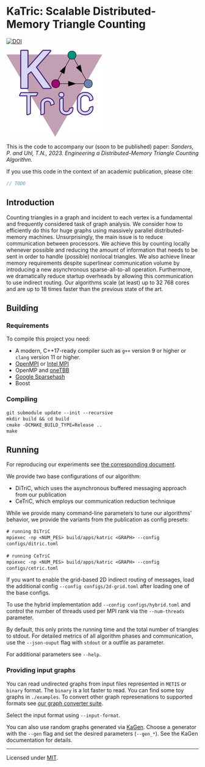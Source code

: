 # KaTric: Scalable Distributed-Memory Triangle Counting
[![DOI](https://zenodo.org/badge/DOI/10.5281/zenodo.7665533.svg)](https://doi.org/10.5281/zenodo.7665533)

![katric logo](./doc/katric.svg)

This is the code to accompany our (soon to be published) paper:
_Sanders, P. and Uhl, T.N., 2023. Engineering a Distributed-Memory Triangle Counting Algorithm._

If you use this code in the context of an academic publication, please cite:
```bibtex
// TODO
```
## Introduction
Counting triangles in a graph and incident to each vertex is a
fundamental and frequently considered task of graph analysis.  We
consider how to efficiently do this for huge graphs using massively
parallel distributed-memory machines. Unsurprisingly, the main
issue is to reduce communication between processors. We achieve this
by counting locally whenever possible and reducing the amount of
information that needs to be sent in order to handle (possible)
nonlocal triangles.  We also achieve linear memory requirements
despite superlinear communication volume by introducing a new
asynchronous sparse-all-to-all operation. Furthermore, we
dramatically reduce startup overheads by allowing this communication
to use indirect routing.  Our algorithms scale (at least) up to 32 768 cores 
and are up to 18 times faster than the previous
state of the art.

## Building

### Requirements
To compile this project you need:
- A modern, C++17-ready compiler such as `g++` version 9 or higher or `clang` version 11 or higher.
- [OpenMPI](https://www.open-mpi.org/) or [Intel MPI](https://www.intel.com/content/www/us/en/developer/tools/oneapi/mpi-library.html#gs.pr0oht)
- OpenMP and [oneTBB](https://oneapi-src.github.io/oneTBB/)
- [Google Sparsehash](https://github.com/sparsehash/sparsehash)
- Boost

### Compiling

```shell
git submodule update --init --recursive
mkdir build && cd build
cmake -DCMAKE_BUILD_TYPE=Release ..
make
```


## Running
For reproducing our experiments see [the corresponding document](./experiments/README.md).

We provide two base configurations of our algorithm:
- DiTriC, which uses the asynchronous buffered messaging approach from our publication 
- CeTriC, which employs our communication reduction technique

While we provide many command-line parameters to tune our algorithms' behavior, we provide the variants from the publication as config presets:
```shell
# running DiTriC
mpiexec -np <NUM_PES> build/apps/katric <GRAPH> --config configs/ditric.toml

# running CeTriC
mpiexec -np <NUM_PES> build/apps/katric <GRAPH> --config configs/cetric.toml
```

If you want to enable the grid-based 2D indirect routing of messages, load the additional config
`--config configs/2d-grid.toml` after loading one of the base configs.

To use the hybrid implementation add `--config configs/hybrid.toml` and control the number of threads used per MPI rank via the `--num-threads` parameter.

By default, this only prints the running time and the total number of triangles to stdout.
For detailed metrics of all algorithm phases and communication, use the `--json-ouput` flag with `stdout` or a outfile as parameter.

For additional parameters see `--help`.

### Providing input graphs
You can read undirected graphs from input files represented in `METIS` or `binary` format. The `binary` is a lot faster to read. You can find some toy graphs in `./examples`.
To convert other graph represenations to supported formats see [our graph converter suite](https://github.com/niklas-uhl/graph-converter).

Select the input format using `--input-format`.

You can also use random graphs generated via [KaGen](https://github.com/sebalamm/kagen).
Choose a generator with the `--gen` flag and set the desired parameters (`--gen_*`). See the KaGen documentation for details.

------------------------------
Licensed under [MIT](./LICENSE).
